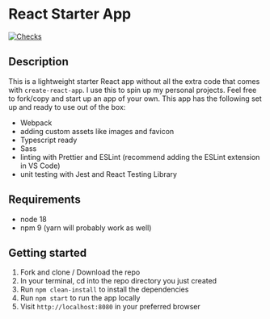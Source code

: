 # React Starter App

[![Checks](https://github.com/peetjvv/react-starter-app/actions/workflows/checks.yaml/badge.svg)](https://github.com/peetjvv/react-starter-app/actions/workflows/checks.yaml)

## Description

This is a lightweight starter React app without all the extra code that comes with `create-react-app`. I use this to spin up my personal projects. Feel free to fork/copy and start up an app of your own. This app has the following set up and ready to use out of the box:

- Webpack
- adding custom assets like images and favicon
- Typescript ready
- Sass
- linting with Prettier and ESLint (recommend adding the ESLint extension in VS Code)
- unit testing with Jest and React Testing Library

## Requirements

- node 18
- npm 9 (yarn will probably work as well)

## Getting started

1. Fork and clone / Download the repo
2. In your terminal, cd into the repo directory you just created
3. Run `npm clean-install` to install the dependencies
4. Run `npm start` to run the app locally
5. Visit `http://localhost:8080` in your preferred browser
